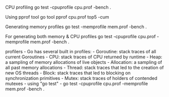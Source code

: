 CPU profiling 
    go test -cpuprofile cpu.prof -bench .

Using pprof tool
    go tool pprof cpu.prof
        top5 -cum

Generating memory profiles
    go test -memprofile mem.prof -bench .

For generating both memory & CPU profiles
    go test -cpuprofile cpu.prof -memprofile mem.prof -bench .

profilers 
    - Go has several built in profiles:
        - Goroutine: stack traces of all current Goroutines
        - CPU: stack traces of CPU returned by runtime
        - Heap: a sampling of memory allocations of live objects
        - Allocation: a sampling of all past memory allocations
        - Thread: stack traces that led to the creation of new OS threads
        - Block: stack traces that led to blocking on synchronization primitives
        - Mutex: stack traces of holders of contended mutexes
    - using "go test"
        - go test -cpuprofile cpu.prof -memprofile mem.prof -bench .
